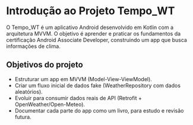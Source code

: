 # Introdução ao Projeto Tempo_WT

O Tempo_WT é um aplicativo Android desenvolvido em Kotlin com a arquitetura MVVM. 
O objetivo é aprender e praticar os fundamentos da certificação Android Associate Developer,
construindo um app que busca informações de clima.

## Objetivos do projeto
- Estruturar um app em MVVM (Model-View-ViewModel).
- Criar um fluxo inicial de dados fake (WeatherRepository com dados aleatórios).
- Evoluir para consumir dados reais de API (Retrofit + OpenWeather/Open-Meteo).
- Documentar cada parte do app como um livro, para estudo e revisão futura.


